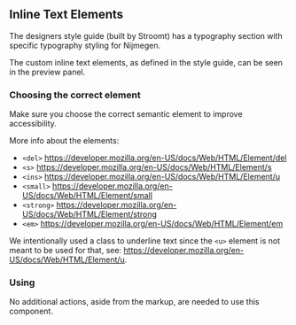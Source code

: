 ## Inline Text Elements

The designers style guide (built by Stroomt) has a typography section with specific typography styling for Nijmegen.

The custom inline text elements, as defined in the style guide, can be seen in the preview panel.

### Choosing the correct element

Make sure you choose the correct semantic element to improve accessibility.

More info about the elements:
- `<del>` https://developer.mozilla.org/en-US/docs/Web/HTML/Element/del
- `<s>` https://developer.mozilla.org/en-US/docs/Web/HTML/Element/s
- `<ins>` https://developer.mozilla.org/en-US/docs/Web/HTML/Element/u
- `<small>` https://developer.mozilla.org/en-US/docs/Web/HTML/Element/small
- `<strong>` https://developer.mozilla.org/en-US/docs/Web/HTML/Element/strong
- `<em>` https://developer.mozilla.org/en-US/docs/Web/HTML/Element/em

We intentionally used a class to underline text since the `<u>` element is not meant to be used for that, see: https://developer.mozilla.org/en-US/docs/Web/HTML/Element/u.

### Using

No additional actions, aside from the markup, are needed to use this component.
